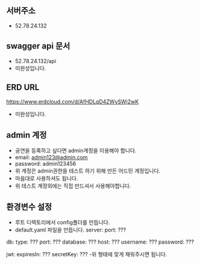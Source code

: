 ## 서버주소
- 52.78.24.132

## swagger api 문서
- 52.78.24.132/api
- 미완성입니다.

## ERD URL
https://www.erdcloud.com/d/AfHDLqD4ZWySWj2wK
- 미완성입니다.

## admin 계정
- 공연을 등록하고 싶다면 admin계정을 이용해야 합니다.
- email: admin123@admin.com
- password: admin123456
- 위 계정은 admin권한을 테스트 하기 위해 만든 어드민 계정입니다.
- 마음대로 사용하셔도 됩니다.
- 위 테스트 계정외에는 직접 만드셔서 사용해야합니다.

## 환경변수 설정
- 루트 디렉토리에서 config폴더를 만듭니다.
- default.yaml 파일을 만듭니다.
server:
  port: ???

db:
  type: ???
  port: ???
  database: ???
  host: ???
  username: ???
  password: ???

jwt:
  expiresIn: ???
  secretKey: ???
-위 형태에 맞게 채워주시면 됩니다.